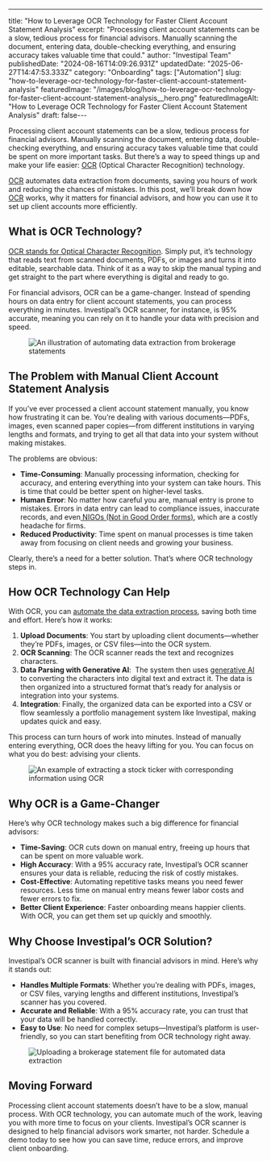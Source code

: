 ---
title: "How to Leverage OCR Technology for Faster Client Account Statement Analysis"
excerpt: "Processing client account statements can be a slow, tedious process for financial advisors. Manually scanning the document, entering data, double-checking everything, and ensuring accuracy takes valuable time that could."
author: "Investipal Team"
publishedDate: "2024-08-16T14:09:26.931Z"
updatedDate: "2025-06-27T14:47:53.333Z"
category: "Onboarding"
tags: ["Automation"]
slug: "how-to-leverage-ocr-technology-for-faster-client-account-statement-analysis"
featuredImage: "/images/blog/how-to-leverage-ocr-technology-for-faster-client-account-statement-analysis__hero.png"
featuredImageAlt: "How to Leverage OCR Technology for Faster Client Account Statement Analysis"
draft: false---
<p id="">Processing client account statements can be a slow, tedious process for financial advisors. Manually scanning the document, entering data, double-checking everything, and ensuring accuracy takes valuable time that could be spent on more important tasks. But there’s a way to speed things up and make your life easier: <a href="/features/automated-statement-scanner">OCR</a> (Optical Character Recognition) technology.</p><p id=""><a href="/features/automated-statement-scanner">OCR</a> automates data extraction from documents, saving you hours of work and reducing the chances of mistakes. In this post, we’ll break down how <a href="/features/automated-statement-scanner">OCR</a> works, why it matters for financial advisors, and how you can use it to set up client accounts more efficiently.</p><h2 id="">What is OCR Technology?</h2><p id=""><a rel="noopener noreferrer" target="_blank" href="https://www.adobe.com/acrobat/guides/what-is-ocr.html" id="">OCR stands for Optical Character Recognition</a>. Simply put, it’s technology that reads text from scanned documents, PDFs, or images and turns it into editable, searchable data. Think of it as a way to skip the manual typing and get straight to the part where everything is digital and ready to go.</p><p id="">For financial advisors, OCR can be a game-changer. Instead of spending hours on data entry for client account statements, you can process everything in minutes. Investipal’s OCR scanner, for instance, is 95% accurate, meaning you can rely on it to handle your data with precision and speed.</p><figure id="" class="w-richtext-figure-type-image w-richtext-align-fullwidth" data-rt-type="image" data-rt-align="fullwidth"><div id=""><img src="/images/blog/how-to-leverage-ocr-technology-for-faste__66bf5d969464e3a3261b258b_66bf5b10b2e17620bfc313a4_.png" loading="lazy" alt="An illustration of automating data extraction from brokerage statements" width="auto" height="auto" id=""></div></figure><h2 id="">The Problem with Manual Client Account Statement Analysis</h2><p id="">If you’ve ever processed a client account statement manually, you know how frustrating it can be. You’re dealing with various documents—PDFs, images, even scanned paper copies—from different institutions in varying lengths and formats, and trying to get all that data into your system without making mistakes.</p><p id="">The problems are obvious:</p><ul id=""><li id=""><strong id="">Time-Consuming</strong>: Manually processing information, checking for accuracy, and entering everything into your system can take hours. This is time that could be better spent on higher-level tasks.</li><li id=""><strong id="">Human Error</strong>: No matter how careful you are, manual entry is prone to mistakes. Errors in data entry can lead to compliance issues, inaccurate records, and even<a href="/blog/understanding-nigos-why-theyre-costing-your-firm-and-how-to-reduce-them" id=""> NIGOs (Not in Good Order forms)</a>, which are a costly headache for firms. </li><li id=""><strong id="">Reduced Productivity</strong>: Time spent on manual processes is time taken away from focusing on client needs and growing your business.</li></ul><p id="">Clearly, there’s a need for a better solution. That’s where OCR technology steps in.</p><h2 id="">How OCR Technology Can Help</h2><p id="">With OCR, you can <a href="/blog/using-ocr-technology-to-automate-account-statement-scanning-for-financial-advisors" id="">automate the data extraction process</a>, saving both time and effort. Here’s how it works:</p><ol id=""><li id=""><strong id="">Upload Documents</strong>: You start by uploading client documents—whether they’re PDFs, images, or CSV files—into the OCR system.</li><li id=""><strong id="">OCR Scanning</strong>: The OCR scanner reads the text and recognizes characters.</li><li id=""><strong id="">Data Parsing with Generative AI</strong>: &nbsp;The system then uses <a href="/blog/how-artificial-intelligence-speeds-data-gathering-and-portfolio-analysis-for-financial-advisory-firms" id="">generative AI</a> to converting the characters into digital text and extract it. The data is then organized into a structured format that’s ready for analysis or integration into your systems.</li><li id=""><strong id="">Integration</strong>: Finally, the organized data can be exported into a CSV or flow seamlessly a portfolio management system like Investipal, making updates quick and easy.</li></ol><p id="">This process can turn hours of work into minutes. Instead of manually entering everything, OCR does the heavy lifting for you. You can focus on what you do best: advising your clients. </p><figure id="" class="w-richtext-figure-type-image w-richtext-align-fullwidth" style="max-width:2240px" data-rt-type="image" data-rt-align="fullwidth" data-rt-max-width="2240px"><div id=""><img src="/images/blog/how-to-leverage-ocr-technology-for-faste__66bf5d969464e3a3261b2583_66bf5b23daf03ef045fe8bb9_.png" loading="lazy" alt="An example of extracting a stock ticker with corresponding information using OCR" width="auto" height="auto" id=""></div></figure><h2 id="">Why OCR is a Game-Changer</h2><p id="">Here’s why OCR technology makes such a big difference for financial advisors:</p><ul id=""><li id=""><strong id="">Time-Saving</strong>: OCR cuts down on manual entry, freeing up hours that can be spent on more valuable work.</li><li id=""><strong id="">High Accuracy</strong>: With a 95% accuracy rate, Investipal’s OCR scanner ensures your data is reliable, reducing the risk of costly mistakes.</li><li id=""><strong id="">Cost-Effective</strong>: Automating repetitive tasks means you need fewer resources. Less time on manual entry means fewer labor costs and fewer errors to fix.</li><li id=""><strong id="">Better Client Experience</strong>: Faster onboarding means happier clients. With OCR, you can get them set up quickly and smoothly.</li></ul><h2 id="">Why Choose Investipal’s OCR Solution?</h2><p id="">Investipal’s OCR scanner is built with financial advisors in mind. Here’s why it stands out:</p><ul id=""><li id=""><strong id="">Handles Multiple Formats</strong>: Whether you’re dealing with PDFs, images, or CSV files, varying lengths and different institutions, Investipal’s scanner has you covered.</li><li id=""><strong id="">Accurate and Reliable</strong>: With a 95% accuracy rate, you can trust that your data will be handled correctly.</li><li id=""><strong id="">Easy to Use</strong>: No need for complex setups—Investipal’s platform is user-friendly, so you can start benefiting from OCR technology right away.</li></ul><figure id="" class="w-richtext-figure-type-image w-richtext-align-fullwidth" data-rt-type="image" data-rt-align="fullwidth"><div id=""><img src="/images/blog/how-to-leverage-ocr-technology-for-faste__66bf5d969464e3a3261b258e_66bf5b2c6081aa972b508fd3_.png" loading="lazy" alt="Uploading a brokerage statement file for automated data extraction" width="auto" height="auto" id=""></div></figure><h2 id="">Moving Forward</h2><p id="">Processing client account statements doesn’t have to be a slow, manual process. With OCR technology, you can automate much of the work, leaving you with more time to focus on your clients. Investipal’s OCR scanner is designed to help financial advisors work smarter, not harder. Schedule a demo today to see how you can save time, reduce errors, and improve client onboarding.</p>